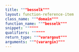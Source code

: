 ```yaml
---
title: """besselk"""
layout: function-reference-item
class_name: """domain"""
function_name: """besselk"""
snippet: """"""
qualifiers: """"""
return_type: """varargout"""
arguments: """(varargin)"""
---
```


